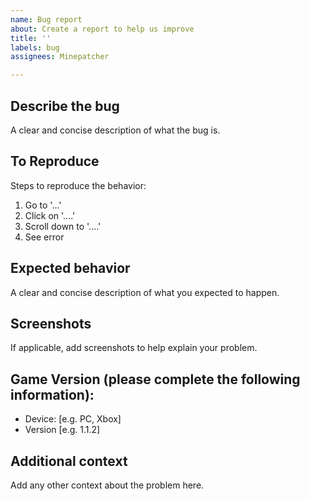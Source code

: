 ```yaml
---
name: Bug report
about: Create a report to help us improve
title: ''
labels: bug
assignees: Minepatcher

---
```


## **Describe the bug**
A clear and concise description of what the bug is.

## **To Reproduce**
Steps to reproduce the behavior:
1. Go to '...'
2. Click on '....'
3. Scroll down to '....'
4. See error

## **Expected behavior**
A clear and concise description of what you expected to happen.

## **Screenshots**
If applicable, add screenshots to help explain your problem.

## **Game Version (please complete the following information):**
 - Device: [e.g. PC, Xbox]
 - Version [e.g. 1.1.2]

## **Additional context**
Add any other context about the problem here.
